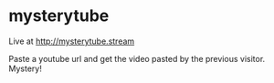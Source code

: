 # mysterytube

Live at http://mysterytube.stream

Paste a youtube url and get the video pasted by the previous visitor. Mystery!

